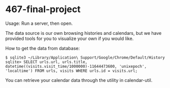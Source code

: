 467-final-project
=================
Usage:
Run a server, then open.

The data source is our own browsing histories and calendars, but we have
provided tools for you to visualize your own if you would like.

How to get the data from database:

```
$ sqlite3 ~/Library/Application\ Support/Google/Chrome/Default/History
sqlite> SELECT urls.url, urls.title, datetime((visits.visit_time/1000000)-11644473600, 'unixepoch', 'localtime') FROM urls, visits WHERE urls.id = visits.url;
```

You can retrieve your calendar data through the utility in
calendar-util.
